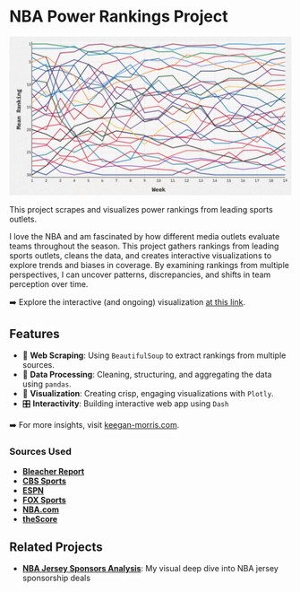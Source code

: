 # NBA Power Rankings Project

![image of graph][image]

[image]: Dash_Deploy/assets/screenshot_250225.jpg

This project scrapes and visualizes power rankings from leading sports outlets.

I love the NBA and am fascinated by how different media outlets evaluate teams throughout the season. This project gathers rankings from leading sports outlets, cleans the data, and creates interactive visualizations to explore trends and biases in coverage. By examining rankings from multiple perspectives, I can uncover patterns, discrepancies, and shifts in team perception over time.

➡️ Explore the interactive (and ongoing) visualization [at this link](https://keegangm.github.io/nba-power-rankings/Output/html/power_rankings_filters.html).

## Features
- 🔭 **Web Scraping**: Using `BeautifulSoup` to extract rankings from multiple sources.
- 🧹 **Data Processing**: Cleaning, structuring, and aggregating the data using `pandas`.
- 📍 **Visualization**: Creating crisp, engaging visualizations with `Plotly`.
- 🎛️ **Interactivity**: Building interactive web app using `Dash`

➡️ For more insights, visit [keegan-morris.com](https://keegan-morris.com/tag/power-rankings-project/).

### Sources Used
- [**Bleacher Report**](https://bleacherreport.com/nba)
- [**CBS Sports**](https://www.cbssports.com/nba/)
- [**ESPN**](https://www.espn.com/nba/)
- [**FOX Sports**](https://www.foxsports.com/nba)
- [**NBA.com**](https://www.nba.com/news/)
- [**theScore**](https://www.thescore.com/nba/news)


## Related Projects

- **[NBA Jersey Sponsors Analysis](https://github.com/keegangm/nba_sponsors)**: My visual deep dive into NBA jersey sponsorship deals
